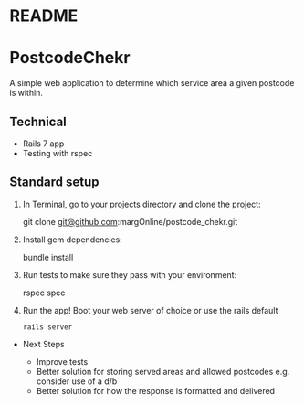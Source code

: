 # README

PostcodeChekr
=============

A simple web application to determine which service area a given postcode is within.

Technical
---------
* Rails 7 app
* Testing with rspec

Standard setup
--------------

1.  In Terminal, go to your projects directory and clone the project:

      git clone git@github.com:margOnline/postcode_chekr.git

2.  Install gem dependencies:

      bundle install

3.  Run tests to make sure they pass with your environment:

      rspec spec

4.  Run the app! Boot your web server of choice or use the rails default

    `rails server`

* Next Steps
  
  * Improve tests
  * Better solution for storing served areas and allowed postcodes 
    e.g. consider use of a d/b
  * Better solution for how the response is formatted and delivered
